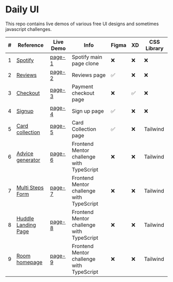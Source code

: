 # Daily UI

This repo contains live demos of various free UI designs and sometimes javascript challenges.

| #   | Reference                                                                                                                         | Live Demo                                                 | Info                                      | Figma              | XD                 | CSS Library |
| --- | --------------------------------------------------------------------------------------------------------------------------------- | --------------------------------------------------------- | ----------------------------------------- | ------------------ | ------------------ | ----------- |
| 1   | [Spotify](spotify.com)                                                                                                            | [page-1](https://firdausthedev.github.io/daily-UI/)       | Spotify main page clone                   | :x:                | :x:                | :x:         |
| 2   | [Reviews](https://uidesigndaily.com/posts/figma-reviews-day-1573)                                                                 | [page-2](https://firdausthedev.github.io/daily-UI/page-2) | Reviews page                              | :white_check_mark: | :x:                | :x:         |
| 3   | [Checkout](https://uidesigndaily.com/posts/xd-credit-card-details-checkout-payment-day-879)                                       | [page-3](https://firdausthedev.github.io/daily-UI/page-3) | Payment checkout page                     | :x:                | :white_check_mark: | :x:         |
| 4   | [Signup](https://uidesigndaily.com/posts/figma-sign-up-authentication-day-1528)                                                   | [page-4](https://firdausthedev.github.io/daily-UI/page-4) | Sign up page                              | :white_check_mark: | :x:                | :x:         |
| 5   | [Card collection](https://uidesigndaily.com/posts/figma-collections-list-collection-card-day-1577)                                | [page-5](https://firdausthedev.github.io/daily-UI/page-5) | Card Collection page                      | :white_check_mark: | :x:                | Tailwind    |
| 6   | [Advice generator](https://www.frontendmentor.io/challenges/advice-generator-app-QdUG-13db)                                       | [page-6](https://firdausthedev.github.io/daily-UI/page-6) | Frontend Mentor challenge with TypeScript | :x:                | :x:                | Tailwind    |
| 7   | [Multi Steps Form](https://www.frontendmentor.io/challenges/multistep-form-YVAnSdqQBJ)                                            | [page-7](https://firdausthedev.github.io/daily-UI/page-7) | Frontend Mentor challenge with TypeScript | :x:                | :x:                | Tailwind    |
| 8   | [Huddle Landing Page](https://www.frontendmentor.io/challenges/huddle-landing-page-with-curved-sections-5ca5ecd01e82137ec91a50f2) | [page-8](https://firdausthedev.github.io/daily-UI/page-8) | Frontend Mentor challenge with TypeScript | :x:                | :x:                | Tailwind    |
| 9   | [Room homepage](https://www.frontendmentor.io/challenges/room-homepage-BtdBY_ENq)                                                 | [page-9](https://firdausthedev.github.io/daily-UI/page-9) | Frontend Mentor challenge with TypeScript | :x:                | :x:                | Tailwind    |
